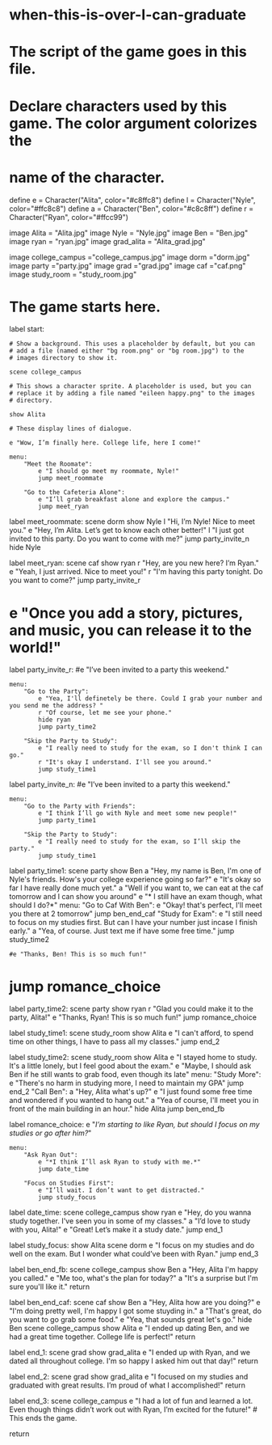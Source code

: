 # when-this-is-over-I-can-graduate
# The script of the game goes in this file.

# Declare characters used by this game. The color argument colorizes the
# name of the character.

define e = Character("Alita", color="#c8ffc8") 
define l = Character("Nyle", color="#ffc8c8") 
define a = Character("Ben", color="#c8c8ff") 
define r = Character("Ryan", color="#ffcc99")

image Alita = "Alita.jpg" 
image Nyle = "Nyle.jpg" 
image Ben = "Ben.jpg" 
image ryan = "ryan.jpg"
image grad_alita = "Alita_grad.jpg"

image college_campus ="college_campus.jpg"
image dorm ="dorm.jpg"
image party ="party.jpg"
image grad ="grad.jpg"
image caf ="caf.png"
image study_room = "study_room.jpg"




# The game starts here.

label start:

    # Show a background. This uses a placeholder by default, but you can
    # add a file (named either "bg room.png" or "bg room.jpg") to the
    # images directory to show it.

    scene college_campus

    # This shows a character sprite. A placeholder is used, but you can
    # replace it by adding a file named "eileen happy.png" to the images
    # directory.

    show Alita

    # These display lines of dialogue.

    e "Wow, I’m finally here. College life, here I come!"

    menu:
        "Meet the Roomate":
            e "I should go meet my roommate, Nyle!" 
            jump meet_roommate 
 
        "Go to the Cafeteria Alone": 
            e "I’ll grab breakfast alone and explore the campus." 
            jump meet_ryan 

label meet_roommate: 
    scene dorm
    show Nyle 
    l "Hi, I’m Nyle! Nice to meet you." 
    e "Hey, I’m Alita. Let’s get to know each other better!" 
    l "I just got invited to this party. Do you want to come with me?"
    jump party_invite_n
    hide Nyle
    
 
label meet_ryan:
    scene caf
    show ryan 
    r "Hey, are you new here? I’m Ryan." 
    e "Yeah, I just arrived. Nice to meet you!" 
    r "I'm having this party tonight. Do you want to come?"
    jump party_invite_r

  #  e "Once you add a story, pictures, and music, you can release it to the world!"

label party_invite_r: 
    #e "I’ve been invited to a party this weekend." 
 
    menu: 
        "Go to the Party": 
            e "Yea, I'll definetely be there. Could I grab your number and you send me the address? " 
            r "Of course, let me see your phone."
            hide ryan
            jump party_time2
 
        "Skip the Party to Study": 
            e "I really need to study for the exam, so I don't think I can go." 
            r "It's okay I understand. I'll see you around."
            jump study_time1

label party_invite_n: 
    #e "I’ve been invited to a party this weekend." 
 
    menu: 
        "Go to the Party with Friends": 
            e "I think I’ll go with Nyle and meet some new people!" 
            jump party_time1 
 
        "Skip the Party to Study": 
            e "I really need to study for the exam, so I’ll skip the party." 
            jump study_time1
 
label party_time1: 
    scene party
    show Ben 
    a "Hey, my name is Ben, I'm one of Nyle's friends. How's your college experience going so far?" 
    e "It's okay so far I have really done much yet."
    a "Well if you want to, we can eat at the caf tomorrow and I can show you around"
    e "* I still have an exam though, what should I do?*"
    menu:
        "Go to Caf With Ben":
            e "Okay! that's perfect, I'll meet you there at 2 tomorrow"
            jump ben_end_caf
        "Study for Exam":
            e "I still need to focus on my studies first. But can I have your number just incase I finish early."
            a "Yea, of course. Just text me if have some free time."
            jump study_time2

    #e "Thanks, Ben! This is so much fun!" 
   # jump romance_choice 

label party_time2: 
    scene party
    show ryan
    r "Glad you could make it to the party, Alita!" 
    e "Thanks, Ryan! This is so much fun!" 
    jump romance_choice 

label study_time1:
    scene study_room
    show Alita
    e "I can't afford, to spend time on other things, I have to pass all my classes."
    jump end_2

label study_time2: 
    scene study_room
    show Alita
    e "I stayed home to study. It's a little lonely, but I feel good about the exam." 
    e "Maybe, I should ask Ben if he still wants to grab food, even though its late"
    menu:
        "Study More":
            e "There's no harm in studying more, I need to maintain my GPA"
            jump end_2
        "Call Ben":
            a "Hey, Alita what's up?"
            e "I just found some free time and wondered if you wanted to hang out."
            a "Yea of course, I'll meet you in front of the main building in an hour."
            hide Alita
            jump ben_end_fb


label romance_choice: 
    e "*I’m starting to like Ryan, but should I focus on my studies or go after him?*" 
 
    menu: 
        "Ask Ryan Out": 
            e "*I think I’ll ask Ryan to study with me.*" 
            jump date_time 
 
        "Focus on Studies First": 
            e "I’ll wait. I don’t want to get distracted." 
            jump study_focus 
 
label date_time: 
    scene college_campus
    show ryan
    e "Hey, do you wanna study together. I've seen you in some of my classes."
    a "I’d love to study with you, Alita!" 
    e "Great! Let’s make it a study date." 
    jump end_1
 
label study_focus:
    show Alita
    scene dorm
    e "I focus on my studies and do well on the exam. But I wonder what could’ve been with Ryan." 
    jump end_3

label ben_end_fb:
    scene college_campus
    show Ben
    a "Hey, Alita I'm happy you called."
    e "Me too, what's the plan for today?"
    a "It's a surprise but I'm sure you'll like it."
    return

label ben_end_caf:
    scene caf
    show Ben
    a "Hey, Alita how are you doing?"
    e "I'm doing pretty well, I'm happy I got some stuyding in."
    a "That's great, do you want to go grab some food."
    e "Yea, that sounds great let's go."
    hide Ben
    scene college_campus
    show Alita
    e "I ended up dating Ben, and we had a great time together. College life is perfect!"
    return

label end_1: 
    scene grad
    show grad_alita
    e "I ended up with Ryan, and we dated all throughout college. I'm so happy I asked him out that day!" 
    return 
 
label end_2: 
    scene grad
    show grad_alita
    e "I focused on my studies and graduated with great results. I’m proud of what I accomplished!" 
    return 
 
label end_3: 
    scene college_campus
    e "I had a lot of fun and learned a lot. Even though things didn’t work out with Ryan, I’m excited for the future!"
    # This ends the game.

return
